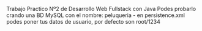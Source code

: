 Trabajo Practico Nº2 de Desarrollo Web Fullstack con Java
Podes probarlo crando una BD MySQL con el nombre: peluqueria - en persistence.xml podes poner tus datos de usuario, por defecto son root/1234
